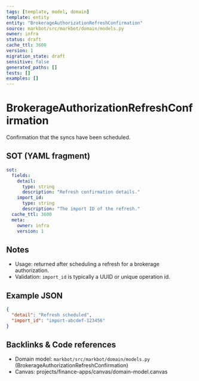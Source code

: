 ```yaml
---
tags: [template, model, domain]
template: entity
entity: "BrokerageAuthorizationRefreshConfirmation"
source: markbot/src/markbot/domain/models.py
owner: infra
status: draft
cache_ttl: 3600
version: 1
migration_state: draft
sensitive: false
generated_paths: []
tests: []
examples: []
---
```


# BrokerageAuthorizationRefreshConfirmation

Confirmation that the syncs have been scheduled.

## SOT (YAML fragment)
```yaml
sot:
  fields:
    detail:
      type: string
      description: "Refresh confirmation details."
    import_id:
      type: string
      description: "The import ID of the refresh."
  cache_ttl: 3600
  meta:
    owner: infra
    version: 1
```

## Notes
- Usage: returned after scheduling a refresh for a brokerage authorization.
- Validation: `import_id` is typically a UUID or unique operation id.

## Example JSON
```json
{
  "detail": "Refresh scheduled",
  "import_id": "import-abcdef-123456"
}
```

## Backlinks & Code references
- Domain model: `markbot/src/markbot/domain/models.py` (BrokerageAuthorizationRefreshConfirmation)
- Canvas: projects/finance-apps/canvas/domain-model.canvas
